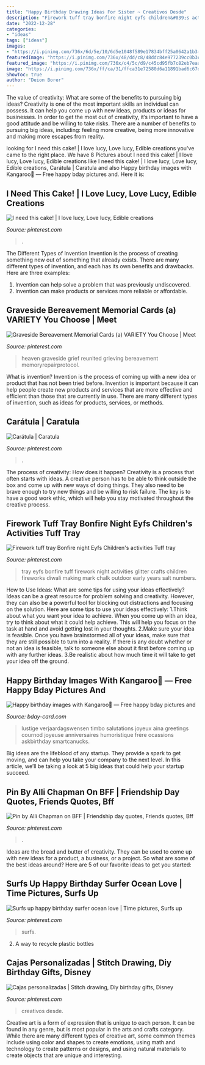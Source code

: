 ```yaml
---
title: "Happy Birthday Drawing Ideas For Sister ~ Creativos Desde"
description: "Firework tuff tray bonfire night eyfs children&#039;s activities tuff tray"
date: "2022-12-28"
categories:
- "ideas"
tags: ["ideas"]
images:
- "https://i.pinimg.com/736x/6d/5e/10/6d5e1048f589e17834bff25a0642a1b3--in-loving-memory.jpg"
featuredImage: "https://i.pinimg.com/736x/48/dd/c8/48ddc84e977239cc0b3ce97fc4d90d4e--cake-design-birthday-ideas.jpg"
featured_image: "https://i.pinimg.com/736x/c4/5c/d9/c45cd95fb7c82eb7eaaa2e4bd29588c9.jpg"
image: "https://i.pinimg.com/736x/ff/ca/31/ffca31e72580d6a11891bad6c67d1d1f.jpg"
ShowToc: true
author: "Deion Borer"
---
```



The value of creativity: What are some of the benefits to pursuing big ideas?
Creativity is one of the most important skills an individual can possess. It can help you come up with new ideas, products or ideas for businesses. In order to get the most out of creativity, it’s important to have a good attitude and be willing to take risks. There are a number of benefits to pursuing big ideas, including: feeling more creative, being more innovative and making more escapes from reality.

	

		
looking for I need this cake! | I love lucy, Love lucy, Edible creations you've came to the right place. We have 8 Pictures about I need this cake! | I love lucy, Love lucy, Edible creations like I need this cake! | I love lucy, Love lucy, Edible creations, Carátula | Caratula and also Happy birthday images with Kangaroo💐 — Free happy bday pictures and. Here it is:
		
    
## I Need This Cake! | I Love Lucy, Love Lucy, Edible Creations

<img loading=lazy src="https://i.pinimg.com/736x/48/dd/c8/48ddc84e977239cc0b3ce97fc4d90d4e--cake-design-birthday-ideas.jpg" onerror="this.onerror=null;this.src='https://tse2.mm.bing.net/th?id=OIP.sEXkDCIlhcPuXTIliv8RvQHaJ6&amp;pid=15.1';" alt="I need this cake! | I love lucy, Love lucy, Edible creations">

_Source: pinterest.com_

>. 

	

The Different Types of Invention
Invention is the process of creating something new out of something that already exists. There are many different types of invention, and each has its own benefits and drawbacks. Here are three examples: 
1. Invention can help solve a problem that was previously undiscovered. 
2. Invention can make products or services more reliable or affordable. 

    
## Graveside Bereavement Memorial Cards (a) VARIETY You Choose | Meet

<img loading=lazy src="https://i.pinimg.com/736x/6d/5e/10/6d5e1048f589e17834bff25a0642a1b3--in-loving-memory.jpg" onerror="this.onerror=null;this.src='https://tse4.mm.bing.net/th?id=OIP.fCB2FRTtaVKPOUv1qdsdqQAAAA&amp;pid=15.1';" alt="Graveside Bereavement Memorial Cards (a) VARIETY You Choose | Meet">

_Source: pinterest.com_

>heaven graveside grief reunited grieving bereavement memoryrepairprotocol. 

	

What is invention?
Invention is the process of coming up with a new idea or product that has not been tried before. Invention is important because it can help people create new products and services that are more effective and efficient than those that are currently in use. There are many different types of invention, such as ideas for products, services, or methods.

    
## Carátula | Caratula

<img loading=lazy src="https://i.pinimg.com/736x/72/24/0d/72240de6d14e0f5154ee2d734973fffd.jpg" onerror="this.onerror=null;this.src='https://tse2.mm.bing.net/th?id=OIP.HA8EN8vfUT1KTGUxS1eiCAHaKN&amp;pid=15.1';" alt="Carátula | Caratula">

_Source: pinterest.com_

>. 

	

The process of creativity: How does it happen?
Creativity is a process that often starts with ideas. A creative person has to be able to think outside the box and come up with new ways of doing things. They also need to be brave enough to try new things and be willing to risk failure. The key is to have a good work ethic, which will help you stay motivated throughout the creative process.

    
## Firework Tuff Tray Bonfire Night Eyfs Children&#039;s Activities Tuff Tray

<img loading=lazy src="https://i.pinimg.com/736x/c4/5c/d9/c45cd95fb7c82eb7eaaa2e4bd29588c9.jpg" onerror="this.onerror=null;this.src='https://tse3.mm.bing.net/th?id=OIP.x2j2RTU0xvRSB4lTa2VYMAHaIF&amp;pid=15.1';" alt="Firework tuff tray Bonfire night Eyfs Children&#039;s activities Tuff tray">

_Source: pinterest.com_

>tray eyfs bonfire tuff firework night activities glitter crafts children fireworks diwali making mark chalk outdoor early years salt numbers. 

	

How to Use Ideas: What are some tips for using your ideas effectively?
Ideas can be a great resource for problem solving and creativity. However, they can also be a powerful tool for blocking out distractions and focusing on the solution. Here are some tips to use your ideas effectively:
1.Think about what you want your idea to achieve. When you come up with an idea, try to think about what it could help achieve. This will help you focus on the task at hand and avoid getting lost in your thoughts.
2.Make sure your idea is feasible. Once you have brainstormed all of your ideas, make sure that they are still possible to turn into a reality. If there is any doubt whether or not an idea is feasible, talk to someone else about it first before coming up with any further ideas.
3.Be realistic about how much time it will take to get your idea off the ground.

    
## Happy Birthday Images With Kangaroo💐 — Free Happy Bday Pictures And

<img loading=lazy src="https://bday-card.com/_ph/193/14176844.jpg" onerror="this.onerror=null;this.src='https://tse3.mm.bing.net/th?id=OIP.DRIIGUkxRtESoUtPWuG7YQHaKK&amp;pid=15.1';" alt="Happy birthday images with Kangaroo💐 — Free happy bday pictures and">

_Source: bday-card.com_

>lustige verjaardagswensen timbo salutations joyeux aina greetings cournod joyeuse anniversaires humoristique frère ocassions askbirthday smartcanucks. 

	

Big ideas are the lifeblood of any startup. They provide a spark to get moving, and can help you take your company to the next level. In this article, we’ll be taking a look at 5 big ideas that could help your startup succeed.

    
## Pin By Alli Chapman On BFF | Friendship Day Quotes, Friends Quotes, Bff

<img loading=lazy src="https://i.pinimg.com/736x/ff/ca/31/ffca31e72580d6a11891bad6c67d1d1f.jpg" onerror="this.onerror=null;this.src='https://tse3.mm.bing.net/th?id=OIP.5tuS77kCpLDygwu9JKSvtgHaKF&amp;pid=15.1';" alt="Pin by Alli Chapman on BFF | Friendship day quotes, Friends quotes, Bff">

_Source: pinterest.com_

>. 

	

Ideas are the bread and butter of creativity. They can be used to come up with new ideas for a product, a business, or a project. So what are some of the best ideas around? Here are 5 of our favorite ideas to get you started:

    
## Surfs Up Happy Birthday Surfer Ocean Love | Time Pictures, Surfs Up

<img loading=lazy src="https://i.pinimg.com/736x/2a/81/3e/2a813e7eda78fbd8f4634c23629fd43a.jpg" onerror="this.onerror=null;this.src='https://tse2.mm.bing.net/th?id=OIP.2Su6MT9bGV1qnBVt0ueUKAHaEo&amp;pid=15.1';" alt="Surfs up happy birthday surfer ocean love | Time pictures, Surfs up">

_Source: pinterest.com_

>surfs. 

	

2. A way to recycle plastic bottles 

    
## Cajas Personalizadas | Stitch Drawing, Diy Birthday Gifts, Disney

<img loading=lazy src="https://i.pinimg.com/736x/49/24/6f/49246fa4e961b24527c56790f318f9b4.jpg" onerror="this.onerror=null;this.src='https://tse1.mm.bing.net/th?id=OIP.3O5jhag4ITF6rA1X1lGK2wHaJ3&amp;pid=15.1';" alt="Cajas personalizadas | Stitch drawing, Diy birthday gifts, Disney">

_Source: pinterest.com_

>creativos desde. 

	

Creative art is a form of expression that is unique to each person. It can be found in any genre, but is most popular in the arts and crafts category. While there are many different types of creative art, some common themes include using color and shapes to create emotions, using math and technology to create patterns or designs, and using natural materials to create objects that are unique and interesting.

